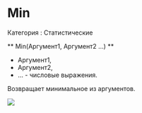 ﻿
# Min

Категория : Статистические

** Min(Аргумент1, Аргумент2 ...) **

* Аргумент1,
* Аргумент2,
* ... - числовые выражения.

Возвращает минимальное из аргументов.

![](/mediatag>Статистические)

